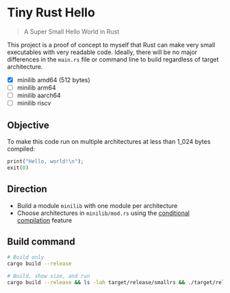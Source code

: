 # Tiny Rust Hello

> A Super Small Hello World in Rust

This project is a proof of concept to myself that Rust can make very small executables with very readable code. Ideally, there will be no major differences in the `main.rs` file or command line to build regardless of target architecture.

- [x] minilib amd64 (512 bytes)
- [ ] minilib arm64
- [ ] minilib aarch64
- [ ] minilib riscv

## Objective

To make this code run on multiple architectures at less than 1_024 bytes compiled:

```rust
print("Hello, world!\n");
exit(0)
```

## Direction

- Build a module `minilib` with one module per architecture
- Choose architectures in `minilib/mod.rs` using the [conditional compilation](https://doc.rust-lang.org/reference/conditional-compilation.html) feature

## Build command

```sh
# Build only
cargo build --release
```

```sh
# Build, show size, and run
cargo build --release && ls -lah target/release/smallrs && ./target/release/smallrs
```
